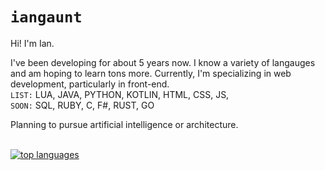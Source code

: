 # `iangaunt`

Hi! I'm Ian. 

I've been developing for about 5 years now. I know a variety of langauges and am hoping to learn tons more. Currently, I'm specializing in web development, particularly in front-end. 
<br>`LIST:` LUA, JAVA, PYTHON, KOTLIN, HTML, CSS, JS, 
<br>`SOON:` SQL, RUBY, C, F#, RUST, GO

Planning to pursue artificial intelligence or architecture. 

<br>[![top languages](https://github-readme-stats.vercel.app/api/top-langs/?username=iangaunt&theme=react&layout=compact&hide=cmake,swift,objective-c,Vim+script,powershell&langs_count=10)](https://github.com/anuraghazra/github-readme-stats)
